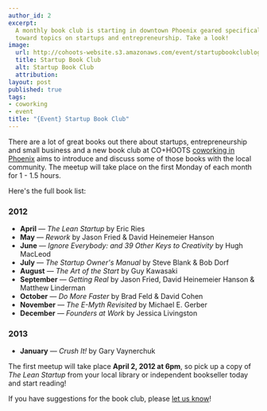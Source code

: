 ```yaml
---
author_id: 2
excerpt:
  A monthly book club is starting in downtown Phoenix geared specifically
  toward topics on startups and entrepreneurship. Take a look!
image:
  url: http://cohoots-website.s3.amazonaws.com/event/startupbookclublogo.jpg
  title: Startup Book Club
  alt: Startup Book Club
  attribution:
layout: post
published: true
tags:
- coworking
- event
title: "{Event} Startup Book Club"
---
```


There are a lot of great books out there about startups, entrepreneurship
and small business and a new book club at CO+HOOTS [coworking in Phoenix](http://cohoots.com)
aims to introduce and discuss some of those books with the local community. The
meetup will take place on the first Monday of each month for 1 - 1.5 hours.

Here's the full book list:

### 2012
  * **April** &mdash; *The Lean Startup* by Eric Ries
  * **May** &mdash; *Rework* by Jason Fried & David Heinemeier Hanson
  * **June** &mdash; *Ignore Everybody: and 39 Other Keys to Creativity* by Hugh MacLeod
  * **July** &mdash; *The Startup Owner's Manual* by Steve Blank & Bob Dorf
  * **August** &mdash; *The Art of the Start* by Guy Kawasaki
  * **September** &mdash; *Getting Real* by Jason Fried,  David Heinemeier Hanson & Matthew Linderman
  * **October** &mdash; *Do More Faster* by Brad Feld & David Cohen
  * **November** &mdash; *The E-Myth Revisited* by Michael E. Gerber
  * **December** &mdash; *Founders at Work* by Jessica Livingston

### 2013
  * **January** &mdash; *Crush It!* by Gary Vaynerchuk

The first meetup will take place **April 2, 2012 at 6pm**, so pick up a
copy of *The Lean Startup* from your local library or independent bookseller
today and start reading!

If you have suggestions for the book club, please [let us know](mailto:curtis@velocitylabs.io)!
